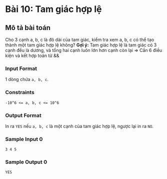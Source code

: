 # Bài 10: Tam giác hợp lệ

## Mô tả bài toán  
Cho 3 cạnh a, b, c là đô dài của tam giác, kiểm tra xem a, b, c có thể tạo thành một tam giác hợp lệ không?
**Gợi ý:** Tam giác hợp lệ là tam giác có 3 cạnh đều là dương, và tổng hai cạnh luôn lớn hơn cạnh còn lại => Cần 6 điều kiện và kết hợp toán tử &&

### Input Format
1 dòng chứa `a, b, c`.

### Constraints
`-10^6 <= a, b, c <= 10^6`

### Output Format
In ra `YES` nếu `a, b, c` là một cạnh của tam giác hợp lệ, ngược lại in ra `NO`.

### Sample Input 0
```
3 4 5
```
### Sample Output 0
```
YES
```
